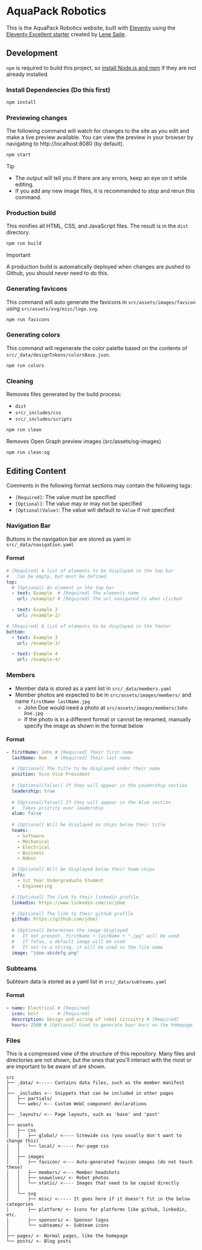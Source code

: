 # AquaPack Robotics
This is the AquaPack Robotics website, built with [Eleventy](https://www.11ty.dev/) using the [Eleventy Excellent starter](https://eleventy-excellent.netlify.app/) created by [Lene Saile](https://www.lenesaile.com/).
## Development
`npm` is required to build this project, so [install Node.js and npm](https://docs.npmjs.com/downloading-and-installing-node-js-and-npm) if they are not already installed.
### Install Dependencies (Do this first)
```bash
npm install
```
### Previewing changes
The following command will watch for changes to the site as you edit and make a live preview available. You can view the preview in your browser by navigating to http://localhost:8080 (by default).
```bash
npm start
```
> [!TIP]
> - The output will tell you if there are any errors, keep an eye on it while editing.
> - If you add any new image files, it is recommended to stop and rerun this command. 
### Production build
This minifies all HTML, CSS, and JavaScript files. The result is in the `dist` directory.
```bash
npm run build
```
> [!IMPORTANT]
> A production build is automatically deployed when changes are pushed to Github, you should never need to do this.
### Generating favicons
This command will auto generate the favicons in `src/assets/images/favicon` using `src/assets/svg/misc/logo.svg`.
```bash
npm run favicons
```
### Generating colors
This command will regenerate the color palette based on the contents of `src/_data/designTokens/colorsBase.json`.
```bash
npm run colors
```
### Cleaning
Removes files generated by the build process:
- `dist`
- `src/_includes/css`
- `src/_includes/scripts`
```bash
npm run clean
```


Removes Open Graph preview images (src/assets/og-images)
```bash
npm run clean:og
```
## Editing Content
Comments in the following format sections may contain the following tags:
- `[Required]`: The value must be specified
- `[Optional]`: The value may or may not be specified
- `[Optional(Value)`: The value will default to `Value` if not specified
### Navigation Bar
Buttons in the navigation bar are stored as yaml in `src/_data/navigation.yaml`
#### Format
```yaml
# [Required] A list of elements to be displayed in the top bar
#   Can be empty, but must be defined
top:
  # [Optional] An element in the top bar 
  - text: Example  # [Required] The elements name
    url: /example/ # [Required] The url navigated to when clicked

  - text: Example 2
    url: /example-2/

# [Required] A list of elements to be displayed in the footer
bottom:
  - text: Example 3
    url: /example-3/

  - text: Example 4
    url: /example-4/
```
### Members
- Member data is stored as a yaml list in `src/_data/members.yaml`
- Member photos are expected to be in `src/assets/images/members/` and name `firstName lastName.jpg`
	- John Doe would need a photo at `src/assets/images/members/John Doe.jpg`
	- If the photo is in a different format or cannot be renamed, manually specify the image as shown in the format below
#### Format
```yaml
- firstName: John # [Required] Their first name
  lastName: Doe   # [Required] Their last name

  # [Optional] The title to be displayed under their name
  position: Vice Vice President
  
  # [Optional(false)] If they will appear in the Leadership section
  leadership: true
  
  # [Optional(false)] If they will appear in the Alum section
  #   Takes priority over leadership
  alum: false
  
  # [Optional] Will be displayed as chips below their title
  teams:
    - Software
    - Mechanical
    - Electrical
    - Business
    - Admin

  # [Optional] Will be displayed below their team chips
  info:
    - 1st Year Undergraduate Student
    - Engineering

  # [Optional] The link to their linkedin profile
  linkedin: https://www.linkedin.com/in/jdoe

  # [Optional] The link to their github profile
  github: https://github.com/jdoe/
  
  # [Optional] Determines the image displayed
  #   If not present, firstName + lastName + ".jpg" will be used
  #   If false, a default image will be used
  #   If set to a string, it will be used as the file name
  image: "jdoe-abcdefg.png"
```
### Subteams
Subteam data is stored as a yaml list in `src/_data/subteams.yaml`
#### Format
```yaml
- name: Electrical # [Required]
  icon: bolt       # [Required]
  description: Design and wiring of robot circuitry # [Required]
  hours: 2500 # [Optional] Used to generate hour bars on the homepage
```
### Files
This is a compressed view of the structure of this repository. Many files and directories are not shown, but the ones that you'll interact with the most or are important to be aware of are shown.
```
src
├── _data/ <----- Contains data files, such as the member manifest
│
├── _includes <-- Snippets that can be included in other pages
│   ├── partials/
│   └── webc/ <-- Custom WebC component declarations
│
├── _layouts/ <-- Page layouts, such as 'base' and 'post'
│
├── assets
│   ├── css
│   │   ├── global/ <---- Sitewide css (you usually don't want to change this)
│   │   └── local/ <----- Per-page css
│   │  
│   ├── images
│   │   ├── favicon/ <--- Auto-generated favicon images (do not touch these)
│   │   ├── members/ <--- Member headshots
│   │   ├── seawolves/ <- Robot photos 
│   │   └── static/ <---- Images that need to be copied directly 
│   │
│   └── svg
│       ├── misc/ <----- It goes here if it doesn't fit in the below categories
│       ├── platform/ <- Icons for platforms like github, linkedin, etc.
│       ├── sponsors/ <- Sponsor logos
│       └── subteams/ <- Subteam icons
│
├── pages/ <- Normal pages, like the homepage
└── posts/ <- Blog posts
```
